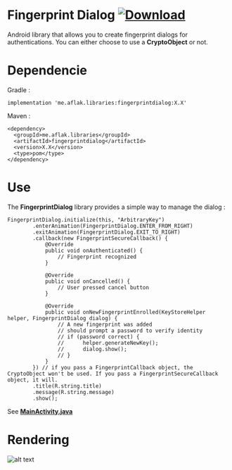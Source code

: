 # Fingerprint Dialog [ ![Download](https://api.bintray.com/packages/omaflak/maven/fingerprintdialog/images/download.svg) ](https://bintray.com/omaflak/maven/fingerprintdialog/_latestVersion)

Android library that allows you to create fingerprint dialogs for authentications.
You can either choose to use a **CryptoObject** or not.

# Dependencie

Gradle :

    implementation 'me.aflak.libraries:fingerprintdialog:X.X'

Maven :

    <dependency>
      <groupId>me.aflak.libraries</groupId>
      <artifactId>fingerprintdialog</artifactId>
      <version>X.X</version>
      <type>pom</type>
    </dependency>

# Use

The **FingerprintDialog** library provides a simple way to manage the dialog :

    FingerprintDialog.initialize(this, "ArbitraryKey")
            .enterAnimation(FingerprintDialog.ENTER_FROM_RIGHT)
            .exitAnimation(FingerprintDialog.EXIT_TO_RIGHT)
            .callback(new FingerprintSecureCallback() {
                @Override
                public void onAuthenticated() {
                    // Fingerprint recognized
                }

                @Override
                public void onCancelled() {
                    // User pressed cancel button
                }

                @Override
                public void onNewFingerprintEnrolled(KeyStoreHelper helper, FingerprintDialog dialog) {
                    // A new fingerprint was added
                    // should prompt a password to verify identity
                    // if (password correct) {
                    //      helper.generateNewKey();
                    //      dialog.show();
                    // }
                }
            }) // if you pass a FingerprintCallback object, the CryptoObject won't be used. If you pass a FingerprintSecureCallback object, it will.
            .title(R.string.title)
            .message(R.string.message)
            .show();
    
See **[MainActivity.java](https://github.com/omaflak/FingerprintDialog/blob/master/app/src/main/java/me/aflak/fingerprintdialoglibrary/MainActivity.java)**

# Rendering

![alt text](https://github.com/omaflak/FingerprintDialog/blob/master/GIF/demo.gif?raw=true)
